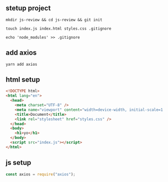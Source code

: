 ## stetup project

`mkdir js-review && cd js-review && git init`

`touch index.js index.html styles.css .gitignore`

`echo 'node_modules' >> .gitignore`

## add axios

`yarn add axios`

## html setup

```html
<!DOCTYPE html>
<html lang="en">
  <head>
    <meta charset="UTF-8" />
    <meta name="viewport" content="width=device-width, initial-scale=1.0" />
    <title>Document</title>
    <link rel="stylesheet" href="styles.css" />
  </head>
  <body>
    <h1>yo</h1>
  </body>
  <script src="index.js"></script>
</html>
```

## js setup

```javascript
const axios = require("axios");
```
